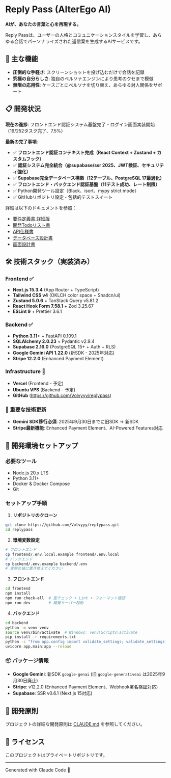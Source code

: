 # Reply Pass (AlterEgo AI)

**AIが、あなたの言葉と心を再現する。**

Reply Passは、ユーザーの人格とコミュニケーションスタイルを学習し、あらゆる会話でパーソナライズされた返信案を生成するAIサービスです。

## 🚀 主な機能

- **圧倒的な手軽さ**: スクリーンショットを投げ込むだけで会話を記録
- **究極の自分らしさ**: 独自のペルソナエンジンにより思考のクセまで模倣
- **無限の応用性**: ケースごとにペルソナを切り替え、あらゆる対人関係をサポート

## 📋 開発状況

**現在の進捗**: フロントエンド認証システム基盤完了 - ログイン画面実装開始（19/252タスク完了、7.5%）

**最新の完了事項**:
- ✅ **フロントエンド認証コンテキスト完成（React Context + Zustand + カスタムフック）**
- ✅ **認証システム完全統合（@supabase/ssr 2025、JWT検証、セキュリティ強化）**
- ✅ **Supabase完全データベース構築（12テーブル、PostgreSQL 17最適化）**
- ✅ **フロントエンド・バックエンド認証基盤（11テスト成功、レート制限）**
- ✅ Python開発ツール設定（Black、isort、mypy strict mode）
- ✅ GitHubリポジトリ設定・包括的テストスイート

詳細は以下のドキュメントを参照：
- [要件定義書 詳細版](./要件定義書_詳細版.md)
- [開発Todoリスト書](./開発Todoリスト書.md)
- [API仕様書](./API仕様書.md)
- [データベース設計書](./データベース設計書.md)
- [画面設計書](./画面設計書.md)

## 🛠 技術スタック（実装済み）

### Frontend ✅
- **Next.js 15.3.4** (App Router + TypeScript)
- **Tailwind CSS v4** (OKLCH color space + Shadcn/ui)
- **Zustand 5.0.6** + TanStack Query v5.81.2
- **React Hook Form 7.58.1** + Zod 3.25.67
- **ESLint 9** + Prettier 3.6.1

### Backend ✅
- **Python 3.11+** + FastAPI 0.109.1
- **SQLAlchemy 2.0.23** + Pydantic v2.9.4
- **Supabase 2.16.0** (PostgreSQL 15+ + Auth + RLS)
- **Google Gemini API 1.22.0** (新SDK - 2025年対応)
- **Stripe 12.2.0** (Enhanced Payment Element)

### Infrastructure 🔄
- **Vercel** (Frontend - 予定)
- **Ubuntu VPS** (Backend - 予定)
- **GitHub** (https://github.com/Volvyyy/replypass)

### 🚨 重要な技術更新
- **Gemini SDK移行必須**: 2025年9月30日までに旧SDK → 新SDK
- **Stripe最新機能**: Enhanced Payment Element、AI-Powered Features対応

## 🚦 開発環境セットアップ

### 必要なツール
- Node.js 20.x LTS
- Python 3.11+
- Docker & Docker Compose
- Git

### セットアップ手順

1. **リポジトリのクローン**
```bash
git clone https://github.com/Volvyyy/replypass.git
cd replypass
```

2. **環境変数設定**
```bash
# フロントエンド
cp frontend/.env.local.example frontend/.env.local
# バックエンド  
cp backend/.env.example backend/.env
# 実際の値に置き換えてください
```

3. **フロントエンド**
```bash
cd frontend
npm install
npm run check-all  # 型チェック + Lint + フォーマット確認
npm run dev        # 開発サーバー起動
```

4. **バックエンド**
```bash
cd backend
python -m venv venv
source venv/bin/activate  # Windows: venv\Scripts\activate
pip install -r requirements.txt
python -c "from app.config import validate_settings; validate_settings()"  # 設定確認
uvicorn app.main:app --reload
```

### 📦 パッケージ情報
- **Google Gemini**: 新SDK `google-genai` (旧 `google-generativeai` は2025年9月30日廃止)
- **Stripe**: v12.2.0 (Enhanced Payment Element、Webhook署名検証対応)
- **Supabase**: SSR v0.6.1 (Next.js 15対応)

## 📝 開発原則

プロジェクトの詳細な開発原則は [CLAUDE.md](./CLAUDE.md) を参照してください。

## 📄 ライセンス

このプロジェクトはプライベートリポジトリです。

---

Generated with Claude Code 🤖